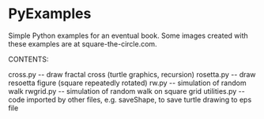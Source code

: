 PyExamples
==========

Simple Python examples for an eventual book. Some images created with these examples are at square-the-circle.com.

CONTENTS:

cross.py         -- draw fractal cross (turtle graphics, recursion)
rosetta.py       -- draw resoetta figure (square repeatedly rotated)
rw.py            -- simulation of random walk
rwgrid.py        -- simulation of random walk on square grid
utilities.py     -- code imported by other files, e.g. saveShape, to save turtle drawing to eps file
